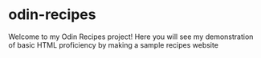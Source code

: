 # odin-recipes

Welcome to my Odin Recipes project! Here you will see my demonstration of
basic HTML proficiency by making a sample recipes website
